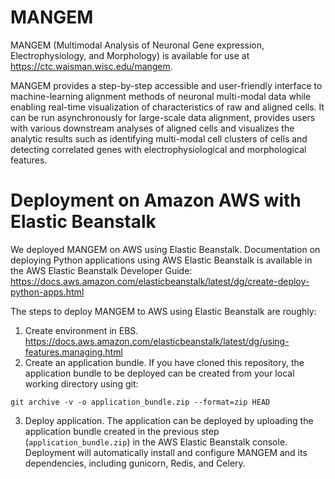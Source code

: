 # MANGEM
MANGEM (Multimodal Analysis of Neuronal Gene expression, Electrophysiology, and Morphology) is available for use
at https://ctc.waisman.wisc.edu/mangem. 

MANGEM provides a step-by-step accessible and user-friendly interface 
to machine-learning alignment methods of neuronal multi-modal data while enabling real-time visualization of 
characteristics of raw and aligned cells. It can be run asynchronously for large-scale data alignment, 
provides users with various downstream analyses of aligned cells and visualizes the analytic results such as 
identifying multi-modal cell clusters of cells and detecting correlated genes with electrophysiological and 
morphological features.

# Deployment on Amazon AWS with Elastic Beanstalk
We deployed MANGEM on AWS using Elastic Beanstalk.  Documentation on deploying Python applications using AWS Elastic 
Beanstalk is available in the AWS Elastic Beanstalk Developer Guide: 
https://docs.aws.amazon.com/elasticbeanstalk/latest/dg/create-deploy-python-apps.html

The steps to deploy MANGEM to AWS using Elastic Beanstalk are roughly:
1. Create environment in EBS.
https://docs.aws.amazon.com/elasticbeanstalk/latest/dg/using-features.managing.html
2. Create an application bundle.
If you have cloned this repository, the application bundle to be deployed can be created from your local
working directory using git:
```
git archive -v -o application_bundle.zip --format=zip HEAD
```
3. Deploy application.
The application can be deployed by uploading the application bundle created in the previous step 
(`application_bundle.zip`) in the AWS Elastic Beanstalk console.  Deployment will automatically install and configure
MANGEM and its dependencies, including gunicorn, Redis, and Celery.

